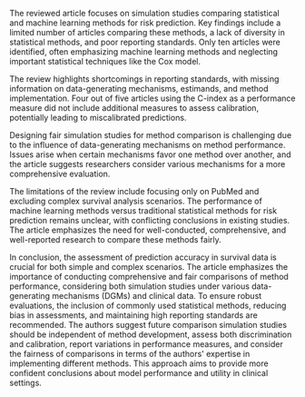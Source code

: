 The reviewed article focuses on simulation studies comparing statistical and machine learning methods for risk prediction. Key findings include a limited number of articles comparing these methods, a lack of diversity in statistical methods, and poor reporting standards. Only ten articles were identified, often emphasizing machine learning methods and neglecting important statistical techniques like the Cox model.

The review highlights shortcomings in reporting standards, with missing information on data-generating mechanisms, estimands, and method implementation. Four out of five articles using the C-index as a performance measure did not include additional measures to assess calibration, potentially leading to miscalibrated predictions.

Designing fair simulation studies for method comparison is challenging due to the influence of data-generating mechanisms on method performance. Issues arise when certain mechanisms favor one method over another, and the article suggests researchers consider various mechanisms for a more comprehensive evaluation.

The limitations of the review include focusing only on PubMed and excluding complex survival analysis scenarios. The performance of machine learning methods versus traditional statistical methods for risk prediction remains unclear, with conflicting conclusions in existing studies. The article emphasizes the need for well-conducted, comprehensive, and well-reported research to compare these methods fairly.

In conclusion, the assessment of prediction accuracy in survival data is crucial for both simple and complex scenarios. The article emphasizes the importance of conducting comprehensive and fair comparisons of method performance, considering both simulation studies under various data-generating mechanisms (DGMs) and clinical data. To ensure robust evaluations, the inclusion of commonly used statistical methods, reducing bias in assessments, and maintaining high reporting standards are recommended. The authors suggest future comparison simulation studies should be independent of method development, assess both discrimination and calibration, report variations in performance measures, and consider the fairness of comparisons in terms of the authors' expertise in implementing different methods. This approach aims to provide more confident conclusions about model performance and utility in clinical settings.
